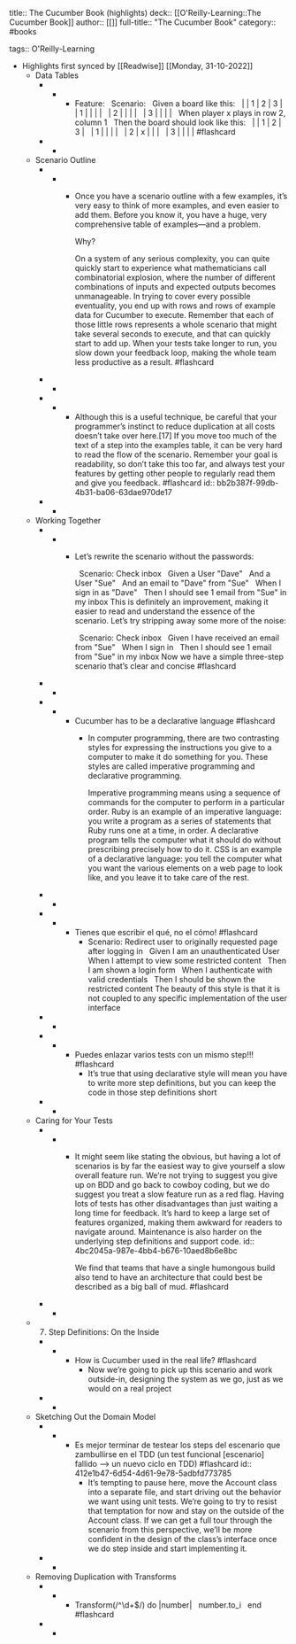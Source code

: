 title:: The Cucumber Book (highlights)
deck:: [[O'Reilly-Learning::The Cucumber Book]]
author:: [[]]
full-title:: "The Cucumber Book"
category:: #books

tags:: O'Reilly-Learning

- Highlights first synced by [[Readwise]] [[Monday, 31-10-2022]]
	- Data Tables
		- -
			- Feature​:
			  ​ 	  ​Scenario​:
			  ​ 	    ​Given a board like this​:
			  ​ 	      |   | 1 | 2 | 3 |
			  ​ 	      | 1 |   |   |   |
			  ​ 	      | 2 |   |   |   |
			  ​ 	      | 3 |   |   |   |
			  ​ 	    When player x plays in row 2, column 1
			  ​ 	    ​Then the board should look like this​:
			  ​ 	      |   | 1 | 2 | 3 |
			  ​ 	      | 1 |   |   |   |
			  ​ 	      | 2 | x |   |   |
			  ​ 	      | 3 |   |   |   | #flashcard
		- -
	- Scenario Outline
		- -
			- Once you have a scenario outline with a few examples, it’s very easy to think of more examples, and even easier to add them. Before you know it, you have a huge, very comprehensive table of examples—and a problem.
			  
			  Why?
			  
			  On a system of any serious complexity, you can quite quickly start to experience what mathematicians call combinatorial explosion, where the number of different combinations of inputs and expected outputs becomes unmanageable. In trying to cover every possible eventuality, you end up with rows and rows of example data for Cucumber to execute. Remember that each of those little rows represents a whole scenario that might take several seconds to execute, and that can quickly start to add up. When your tests take longer to run, you slow down your feedback loop, making the whole team less productive as a result. #flashcard
		- -
		- -
			- Although this is a useful technique, be careful that your programmer’s instinct to reduce duplication at all costs doesn’t take over here.[17] If you move too much of the text of a step into the examples table, it can be very hard to read the flow of the scenario. Remember your goal is readability, so don’t take this too far, and always test your features by getting other people to regularly read them and give you feedback. #flashcard
			  id:: bb2b387f-99db-4b31-ba06-63dae970de17
		- -
	- Working Together
		- -
			- Let’s rewrite the scenario without the passwords:
			  
			  ​ 	​Scenario​: Check inbox
			  ​ 	  Given a User ​"Dave"​
			  ​ 	  And a User ​"Sue"​
			  ​ 	  And an email to ​"Dave"​ from ​"Sue"​
			  ​ 	  When I sign in as ​"Dave"​
			  ​ 	  Then I should see 1 email from ​"Sue"​ in my inbox
			  This is definitely an improvement, making it easier to read and understand the essence of the scenario. Let’s try stripping away some more of the noise:
			  
			  ​ 	​Scenario​: Check inbox
			  ​ 	  Given I have received an email from ​"Sue"​
			  ​ 	  When I sign in
			  ​ 	  Then I should see 1 email from ​"Sue"​ in my inbox
			  Now we have a simple three-step scenario that’s clear and concise #flashcard
		- -
		- -
			- Cucumber has to be a declarative language #flashcard
				- In computer programming, there are two contrasting styles for expressing the instructions you give to a computer to make it do something for you. These styles are called imperative programming and declarative programming.
				  
				  Imperative programming means using a sequence of commands for the computer to perform in a particular order. Ruby is an example of an imperative language: you write a program as a series of statements that Ruby runs one at a time, in order. A declarative program tells the computer what it should do without prescribing precisely how to do it. CSS is an example of a declarative language: you tell the computer what you want the various elements on a web page to look like, and you leave it to take care of the rest.
		- -
		- -
			- Tienes que escribir el qué, no el cómo! #flashcard
				- Scenario​: Redirect user to originally requested page after logging in
				  ​ 	  Given I am an unauthenticated User
				  ​ 	  When I attempt to view some restricted content
				  ​ 	  Then I am shown a login form
				  ​ 	  When I authenticate with valid credentials
				  ​ 	  Then I should be shown the restricted content
				  The beauty of this style is that it is not coupled to any specific implementation of the user interface
		- -
		- -
			- Puedes enlazar varios tests con un mismo step!!! #flashcard
				- It’s true that using declarative style will mean you have to write more step definitions, but you can keep the code in those step definitions short
		- -
	- Caring for Your Tests
		- -
			- It might seem like stating the obvious, but having a lot of scenarios is by far the easiest way to give yourself a slow overall feature run. We’re not trying to suggest you give up on BDD and go back to cowboy coding, but we do suggest you treat a slow feature run as a red flag. Having lots of tests has other disadvantages than just waiting a long time for feedback. It’s hard to keep a large set of features organized, making them awkward for readers to navigate around. Maintenance is also harder on the underlying step definitions and support code.
			  id:: 4bc2045a-987e-4bb4-b676-10aed8b6e8bc
			  
			  We find that teams that have a single humongous build also tend to have an architecture that could best be described as a big ball of mud. #flashcard
		- -
	- 7. Step Definitions: On the Inside
		- -
			- How is Cucumber used in the real life? #flashcard
				- Now we’re going to pick up this scenario and work outside-in, designing the system as we go, just as we would on a real project
		- -
	- Sketching Out the Domain Model
		- -
			- Es mejor terminar de testear los steps del escenario que zambullirse en el TDD (un test funcional [escenario] fallido —> un nuevo ciclo en TDD) #flashcard
			  id:: 412e1b47-6d54-4d61-9e78-5adbfd773785
				- It’s tempting to pause here, move the Account class into a separate file, and start driving out the behavior we want using unit tests. We’re going to try to resist that temptation for now and stay on the outside of the Account class. If we can get a full tour through the scenario from this perspective, we’ll be more confident in the design of the class’s interface once we do step inside and start implementing it.
		- -
	- Removing Duplication with Transforms
		- -
			- Transform(​/^\d+$/​) ​do​ |number|
			  ​ 	  number.to_i
			  ​ 	​end​ #flashcard
		- -